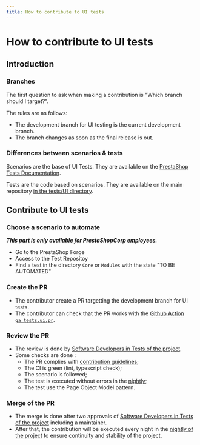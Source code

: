 ```yaml
---
title: How to contribute to UI tests
---
```


# How to contribute to UI tests

## Introduction

### Branches

The first question to ask when making a contribution is "Which branch should I target?".

The rules are as follows:
* The development branch for UI testing is the current development branch.
* The branch changes as soon as the final release is out.

### Differences between scenarios & tests

Scenarios are the base of UI Tests. They are available on the [PrestaShop Tests Documentation](https://build.prestashop-project.org/test-scenarios/).

Tests are the code based on scenarios. They are available on the main repository [in the tests/UI directory](https://github.com/PrestaShop/PrestaShop/tree/develop/tests/UI).

## Contribute to UI tests

### Choose a scenario to automate

_**This part is only available for PrestaShopCorp employees.**_
* Go to the PrestaShop Forge
* Access to the Test Repositoy
* Find a test in the directory `Core` or `Modules` with the state "TO BE AUTOMATED"

### Create the PR
* The contributor create a PR targetting the development branch for UI tests.
* The contributor can check that the PR works with the [Github Action `ga.tests.ui.pr`](https://github.com/PrestaShop/ga.tests.ui.pr).

### Review the PR
* The review is done by [Software Developers in Tests of the project](/project-organization/people-and-roles/#software-developers-in-test).
* Some checks are done :
  * The PR complies with [contribution guidelines](https://devdocs.prestashop-project.org/9/contribute/contribution-guidelines/);
  * The CI is green (lint, typescript check);
  * The scenario is followed;
  * The test is executed without errors in the [nightly](https://github.com/PrestaShop/ga.tests.ui.pr);
  * The test use the Page Object Model pattern.

### Merge of the PR
* The merge is done after two approvals of [Software Developers in Tests of the project](/project-organization/people-and-roles/#software-developers-in-test) including a maintainer.
* After that, the contribution will be executed every night in the [nightly of the project](https://nightly.prestashop-project.org/) to ensure continuity and stability of the project.